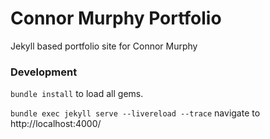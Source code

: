 # Connor Murphy Portfolio
Jekyll based portfolio site for Connor Murphy

### Development
```bundle install``` to load all gems. 

```bundle exec jekyll serve --livereload --trace``` navigate to http://localhost:4000/
